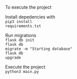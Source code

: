 To execute the project

Install depedencies with<br>
<code>pip3 install requirements.txt</code>

Run migrations<br>
<code>flask db init</code><br>
<code>flask db migrate -m "Starting database"</code><br>
<code>flask db upgrade</code><br>

Execute the project<br>
<code>python3 main.py</code>